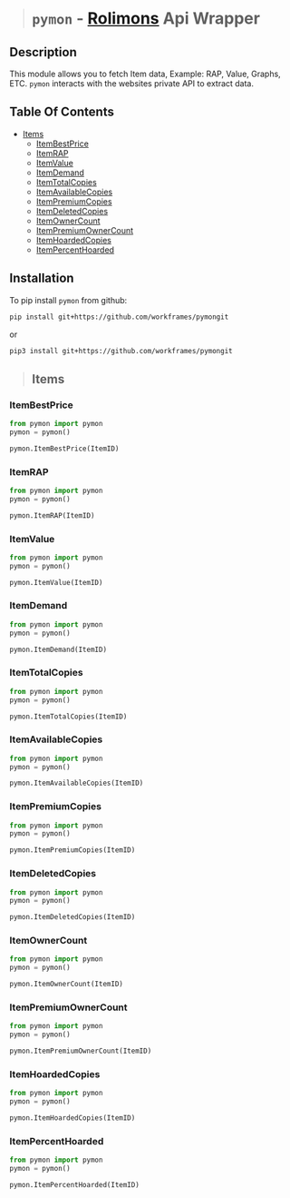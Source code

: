 > # `pymon` - [Rolimons](https://www.rolimons.com/) Api Wrapper

## Description
This module allows you to fetch Item data, Example: RAP, Value, Graphs, ETC. `pymon` interacts with the websites private API to extract data.

## Table Of Contents
- [Items](#items)
    - [ItemBestPrice](#itembestprice)
    - [ItemRAP](#itemrap)
    - [ItemValue](#itemvalue)
    - [ItemDemand](#itemdemand)
    - [ItemTotalCopies](#itemtotalcopies)
    - [ItemAvailableCopies](#itemavailablecopies)
    - [ItemPremiumCopies](#itempremiumcopies)
    - [ItemDeletedCopies](#itemdeletedcopies)
    - [ItemOwnerCount](#itemownercount)
    - [ItemPremiumOwnerCount](#itempremiumownercount)
    - [ItemHoardedCopies](#itemhoardedcopies)
    - [ItemPercentHoarded](#itempercenthoarded)


## Installation

To pip install `pymon` from github:

```bash
pip install git+https://github.com/workframes/pymongit
```
or
```bash
pip3 install git+https://github.com/workframes/pymongit
```

> ## **Items**
### ItemBestPrice

```py
from pymon import pymon
pymon = pymon()

pymon.ItemBestPrice(ItemID)
```
### ItemRAP

```py
from pymon import pymon
pymon = pymon()

pymon.ItemRAP(ItemID)
```
### ItemValue

```py
from pymon import pymon
pymon = pymon()

pymon.ItemValue(ItemID)
```
### ItemDemand

```py
from pymon import pymon
pymon = pymon()

pymon.ItemDemand(ItemID)
```
### ItemTotalCopies

```py
from pymon import pymon
pymon = pymon()

pymon.ItemTotalCopies(ItemID)
```
### ItemAvailableCopies

```py
from pymon import pymon
pymon = pymon()

pymon.ItemAvailableCopies(ItemID)
```
### ItemPremiumCopies

```py
from pymon import pymon
pymon = pymon()

pymon.ItemPremiumCopies(ItemID)
```
### ItemDeletedCopies

```py
from pymon import pymon
pymon = pymon()

pymon.ItemDeletedCopies(ItemID)
```
### ItemOwnerCount

```py
from pymon import pymon
pymon = pymon()

pymon.ItemOwnerCount(ItemID)
```
### ItemPremiumOwnerCount

```py
from pymon import pymon
pymon = pymon()

pymon.ItemPremiumOwnerCount(ItemID)
```
### ItemHoardedCopies

```py
from pymon import pymon
pymon = pymon()

pymon.ItemHoardedCopies(ItemID)
```
### ItemPercentHoarded

```py
from pymon import pymon
pymon = pymon()

pymon.ItemPercentHoarded(ItemID)
```